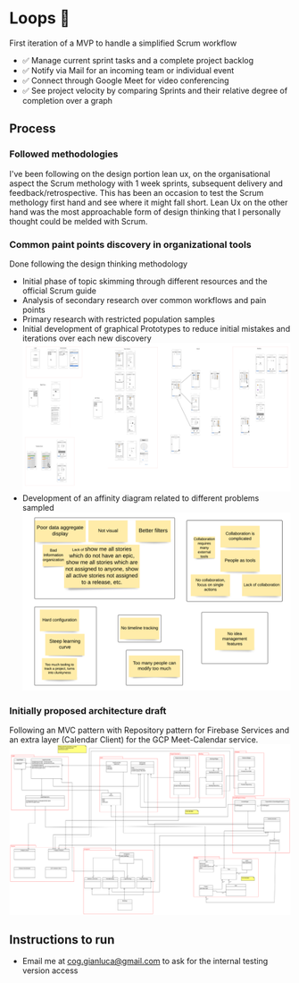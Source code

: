 # Loops 🔁

First iteration of a MVP to handle a simplified Scrum workflow

- ✅ Manage current sprint tasks and a complete project backlog
- ✅ Notify via Mail for an incoming team or individual event
- ✅ Connect through Google Meet for video conferencing
- ✅ See project velocity by comparing Sprints and their relative degree of completion over a graph

## Process

### Followed methodologies
I've been following on the design portion lean ux, on the organisational aspect the Scrum methology with 1 week sprints, subsequent delivery and feedback/retrospective. This has been an occasion to test the Scrum methology first hand and see where it might fall short. Lean Ux on the other hand was the most approachable form of design thinking that I personally thought could be melded with Scrum.

### Common paint points discovery in organizational tools

Done following the design thinking methodology

- Initial phase of topic skimming through different resources and the official Scrum guide
- Analysis of secondary research over common workflows and pain points
- Primary research with restricted population samples
- Initial development of graphical Prototypes to reduce initial mistakes and iterations over each new discovery
  ![Graphical mock files](./static_resources/graphical_prototypes.png)
- Development of an affinity diagram related to different problems sampled
  ![Affinity diagram](./static_resources/affinity_diagram.png)

### Initially proposed architecture draft
  Following an MVC pattern with Repository pattern for Firebase Services and an extra layer (Calendar Client) for the GCP Meet-Calendar service.
  ![Architecture](./static_resources/proposed_reviewed_architecture.png)


## Instructions to run

- Email me at cog.gianluca@gmail.com to ask for the internal testing version access
